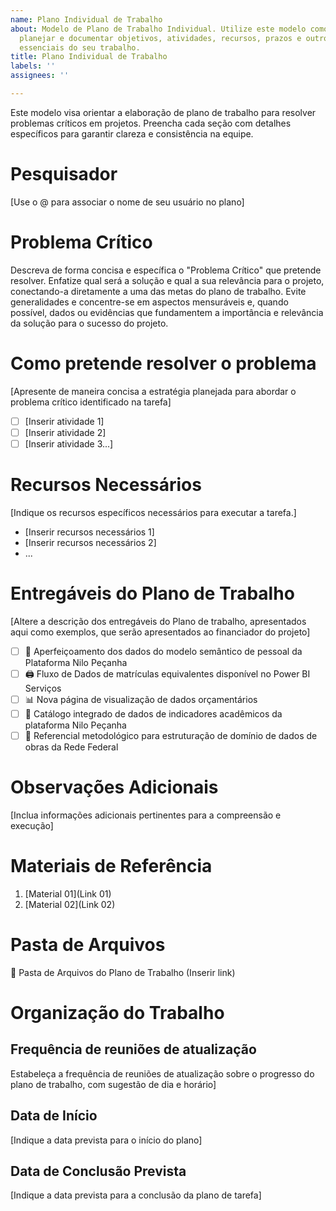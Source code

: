 ```yaml
---
name: Plano Individual de Trabalho
about: Modelo de Plano de Trabalho Individual. Utilize este modelo como guia para
  planejar e documentar objetivos, atividades, recursos, prazos e outros aspectos
  essenciais do seu trabalho.
title: Plano Individual de Trabalho
labels: ''
assignees: ''

---
```


Este modelo visa orientar a elaboração de plano de trabalho para resolver problemas críticos em projetos. Preencha cada seção com detalhes específicos para garantir clareza e consistência na equipe.

# Pesquisador
[Use o @ para associar o nome de seu usuário no plano]

# Problema Crítico
Descreva de forma concisa e específica o "Problema Crítico" que pretende resolver. Enfatize qual será a solução e qual a sua relevância para o projeto, conectando-a diretamente a uma das metas do plano de trabalho. Evite generalidades e concentre-se em aspectos mensuráveis e, quando possível, dados ou evidências que fundamentem a importância e relevância da solução para o sucesso do projeto.
# Como pretende resolver o problema
[Apresente de maneira concisa a estratégia planejada para abordar o problema crítico identificado na tarefa]

- [ ] [Inserir atividade 1]
- [ ] [Inserir atividade 2]
- [ ] [Inserir atividade 3...]

# Recursos Necessários
[Indique os recursos específicos necessários para executar a tarefa.]
- [Inserir recursos necessários 1]
- [Inserir recursos necessários 2]
- ...

# Entregáveis do Plano de Trabalho

[Altere a descrição dos entregáveis do Plano de trabalho, apresentados aqui como exemplos, que serão apresentados ao financiador do projeto]

- [ ] 📝 Aperfeiçoamento dos dados do modelo semântico de pessoal da Plataforma Nilo Peçanha
- [ ] 🖨️ Fluxo de Dados de matrículas equivalentes disponível no Power BI Serviços
- [ ] 📊 Nova página de visualização de dados orçamentários
- [ ] 🔖 Catálogo integrado de dados de indicadores acadêmicos da plataforma Nilo Peçanha
- [ ] 📢 Referencial metodológico para estruturação de domínio de dados de obras da Rede Federal

# Observações Adicionais
[Inclua informações adicionais pertinentes para a compreensão e execução]

# Materiais de Referência

1. [Material 01](Link 01)
1. [Material 02](Link 02)

# Pasta de Arquivos
📁 Pasta de Arquivos do Plano de Trabalho (Inserir link)

# Organização do Trabalho

## Frequência de reuniões de atualização
Estabeleça a frequência de reuniões de atualização sobre o progresso do plano de trabalho, com sugestão de dia e horário]

## Data de Início
[Indique a data prevista para o início do plano]

## Data de Conclusão Prevista
[Indique a data prevista para a conclusão da plano de tarefa]
